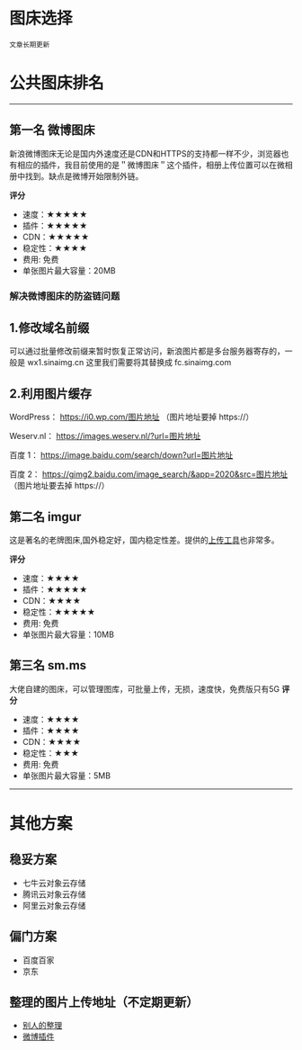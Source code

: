 # 图床选择


`文章长期更新`

# 公共图床排名

---

## 第一名 微博图床

新浪微博图床无论是国内外速度还是CDN和HTTPS的支持都一样不少，浏览器也有相应的插件，我目前使用的是＂微博图床＂这个插件，相册上传位置可以在微相册中找到。缺点是微博开始限制外链。

**评分**

* 速度：★★★★★
* 插件：★★★★★
* CDN：★★★★★
* 稳定性：★★★★
* 费用: 免费
* 单张图片最大容量：20MB

### 解决微博图床的防盗链问题

## 1.修改域名前缀
可以通过批量修改前缀来暂时恢复正常访问，新浪图片都是多台服务器寄存的，一般是 wx1.sinaimg.cn 这里我们需要将其替换成 fc.sinaimg.com

## 2.利用图片缓存

WordPress：
https://i0.wp.com/图片地址 （图片地址要掉 https://）

Weserv.nl：
https://images.weserv.nl/?url=图片地址

百度 1：
https://image.baidu.com/search/down?url=图片地址

百度 2：
https://gimg2.baidu.com/image_search/&app=2020&src=图片地址 （图片地址要去掉 https://）

## 第二名 imgur

这是著名的老牌图床,国外稳定好，国内稳定性差。提供的[上传工具](https://help.imgur.com/hc/en-us/articles/209592766)也非常多。

**评分**

* 速度：★★★★
* 插件：★★★★★
* CDN：★★★★
* 稳定性：★★★★★
* 费用: 免费
* 单张图片最大容量：10MB

## 第三名 sm.ms

大佬自建的图床，可以管理图库，可批量上传，无损，速度快，免费版只有5G
**评分**

* 速度：★★★★
* 插件：★★★★
* CDN：★★★★
* 稳定性：★★★
* 费用: 免费
* 单张图片最大容量：5MB
---

# 其他方案

## 稳妥方案

* 七牛云对象云存储
* 腾讯云对象云存储
* 阿里云对象云存储


## 偏门方案

* 百度百家
* 京东

## 整理的图片上传地址（不定期更新）

* [别人的整理](https://bangumi.tv/group/topic/343056)
* [微博插件](https://github.com/Semibold/Weibo-Picture-Store)

